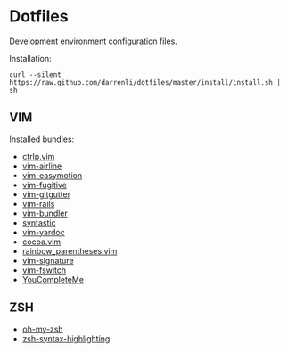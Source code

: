 Dotfiles
========

Development environment configuration files.

Installation:

    curl --silent https://raw.github.com/darrenli/dotfiles/master/install/install.sh | sh

## VIM

Installed bundles:

  * [ctrlp.vim](https://github.com/kien/ctrlp.vim/)
  * [vim-airline](https://github.com/bling/vim-airline/)
  * [vim-easymotion](https://github.com/Lokaltog/vim-easymotion)
  * [vim-fugitive](https://github.com/tpope/vim-fugitive)
  * [vim-gitgutter](https://github.com/airblade/vim-gitgutter)
  * [vim-rails](https://github.com/tpope/vim-rails)
  * [vim-bundler](https://github.com/tpope/vim-bundler)
  * [syntastic](https://github.com/scrooloose/syntastic)
  * [vim-yardoc](https://github.com/noprompt/vim-yardoc)
  * [cocoa.vim](https://github.commsanders/cocoa.vim)
  * [rainbow_parentheses.vim](https://github.com/kien/rainbow_parentheses.vim)
  * [vim-signature](https://github.comkshenoy/vim-signature)
  * [vim-fswitch](https://github.com/derekwyatt/vim-fswitch)
  * [YouCompleteMe](https://github.comValloric/YouCompleteMe)

## ZSH

  * [oh-my-zsh](https://github.com/robbyrussell/oh-my-zsh)
  * [zsh-syntax-highlighting](https://github.com/zsh-users/zsh-syntax-highlighting)
